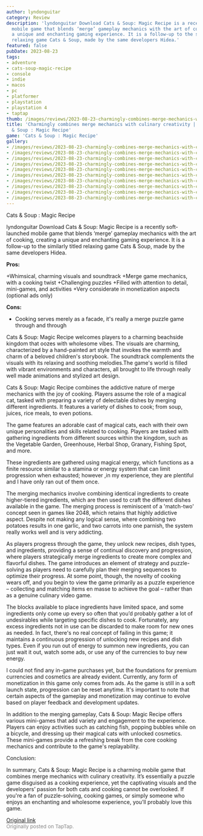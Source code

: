 ```yaml
---
author: lyndonguitar
category: Review
description: 'lyndonguitar Download Cats & Soup: Magic Recipe is a recently soft-launched
  mobile game that blends ‘merge’ gameplay mechanics with the art of cooking, creating
  a unique and enchanting gaming experience. It is a follow-up to the similarly titled
  relaxing game Cats & Soup, made by the same developers Hidea.'
featured: false
pubDate: 2023-08-23
tags:
- adventure
- cats-soup-magic-recipe
- console
- indie
- macos
- pc
- platformer
- playstation
- playstation 4
- taptap
thumb: /images/reviews/2023-08-23-charmingly-combines-merge-mechanics-with-culinary-creativity--review---cats--soup--magic--0.avif
title: 'Charmingly combines merge mechanics with culinary creativity | Review - Cats
  & Soup : Magic Recipe'
game: 'Cats & Soup : Magic Recipe'
gallery:
- /images/reviews/2023-08-23-charmingly-combines-merge-mechanics-with-culinary-creativity--review---cats--soup--magic--0.avif
- /images/reviews/2023-08-23-charmingly-combines-merge-mechanics-with-culinary-creativity--review---cats--soup--magic--1.avif
- /images/reviews/2023-08-23-charmingly-combines-merge-mechanics-with-culinary-creativity--review---cats--soup--magic--2.avif
- /images/reviews/2023-08-23-charmingly-combines-merge-mechanics-with-culinary-creativity--review---cats--soup--magic--3.avif
- /images/reviews/2023-08-23-charmingly-combines-merge-mechanics-with-culinary-creativity--review---cats--soup--magic--4.avif
- /images/reviews/2023-08-23-charmingly-combines-merge-mechanics-with-culinary-creativity--review---cats--soup--magic--5.avif
- /images/reviews/2023-08-23-charmingly-combines-merge-mechanics-with-culinary-creativity--review---cats--soup--magic--6.avif
- /images/reviews/2023-08-23-charmingly-combines-merge-mechanics-with-culinary-creativity--review---cats--soup--magic--7.avif
- /images/reviews/2023-08-23-charmingly-combines-merge-mechanics-with-culinary-creativity--review---cats--soup--magic--8.avif
- /images/reviews/2023-08-23-charmingly-combines-merge-mechanics-with-culinary-creativity--review---cats--soup--magic--9.avif
---
```

Cats & Soup : Magic Recipe

lyndonguitar
Download
Cats & Soup: Magic Recipe is a recently soft-launched mobile game that blends ‘merge’ gameplay mechanics with the art of cooking, creating a unique and enchanting gaming experience. It is a follow-up to the similarly titled relaxing game Cats & Soup, made by the same developers Hidea.


**Pros:**


+Whimsical, charming visuals and soundtrack
+Merge game mechanics, with a cooking twist
+Challenging puzzles
+Filled with attention to detail, mini-games, and activities
+Very considerate in monetization aspects (optional ads only)


**Cons:**
- Cooking serves merely as a facade, it's really a merge puzzle game through and through


Cats & Soup: Magic Recipe welcomes players to a charming beachside kingdom that oozes with wholesome vibes. The visuals are charming, characterized by a hand-painted art style that invokes the warmth and charm of a beloved children's storybook. The soundtrack complements the visuals with its relaxing and soothing melodies.The game's world is filled with vibrant environments and characters, all brought to life through really well made animations and stylized art design.

Cats & Soup: Magic Recipe combines the addictive nature of merge mechanics with the joy of cooking. Players assume the role of a magical cat, tasked with preparing a variety of delectable dishes by merging different ingredients. It features a variety of dishes to cook; from soup, juices, rice meals, to even potions.

The game features an adorable cast of magical cats, each with their own unique personalities and skills related to cooking. Players are tasked with gathering ingredients from different sources within the kingdom, such as the Vegetable Garden, Greenhouse, Herbal Shop, Granary, Fishing Spot, and more.

These ingredients are gathered using magical energy, which functions as a finite resource similar to a stamina or energy system that can limit progression when exhausted; however ,in my experience, they are plentiful and I have only ran out of them once.

The merging mechanics involve combining identical ingredients to create higher-tiered ingredients, which are then used to craft the different dishes available in the game. The merging process is reminiscent of a 'match-two' concept seen in games like 2048, which retains that highly addictive aspect. Despite not making any logical sense, where combining two potatoes results in one garlic, and two carrots into one parnish, the system really works well and is very addicting.

As players progress through the game, they unlock new recipes, dish types, and ingredients, providing a sense of continual discovery and progression, where players strategically merge ingredients to create more complex and flavorful dishes. The game introduces an element of strategy and puzzle-solving as players need to carefully plan their merging sequences to optimize their progress. At some point, though, the novelty of cooking wears off, and you begin to view the game primarily as a puzzle experience – collecting and matching items en masse to achieve the goal – rather than as a genuine culinary video game.

The blocks available to place ingredients have limited space, and some ingredients only come up every so often that you’d probably gather a lot of undesirables while targeting specific dishes to cook. Fortunately, any excess ingredients not in use can be discarded to make room for new ones as needed. In fact, there's no real concept of failing in this game; it maintains a continuous progression of unlocking new recipes and dish types. Even if you run out of energy to summon new ingredients, you can just wait it out, watch some ads, or use any of the currencies to buy new energy.

I could not find any in-game purchases yet, but the foundations for premium currencies and cosmetics are already evident. Currently, any form of monetization in this game only comes from ads.  As the game is still in a soft launch state, progression can be reset anytime. It's important to note that certain aspects of the gameplay and monetization may continue to evolve based on player feedback and development updates.

In addition to the merging gameplay, Cats & Soup: Magic Recipe offers various mini-games that add variety and engagement to the experience. Players can enjoy activities such as catching fish, popping bubbles while on a bicycle, and dressing up their magical cats with unlocked cosmetics. These mini-games provide a refreshing break from the core cooking mechanics and contribute to the game's replayability.

Conclusion:

In summary, Cats & Soup: Magic Recipe is a charming mobile game that combines merge mechanics with culinary creativity. It’s essentially a puzzle game disguised as a cooking experience, yet the captivating visuals and the developers’ passion for both cats and cooking cannot be overlooked. If you're a fan of puzzle-solving, cooking games, or simply someone who enjoys an enchanting and wholesome experience, you’ll probably love this game.

[Original link](https://www.taptap.io/post/6184988)<br><span style="font-size: 0.95em; color: #888;">Originally posted on TapTap.</span>